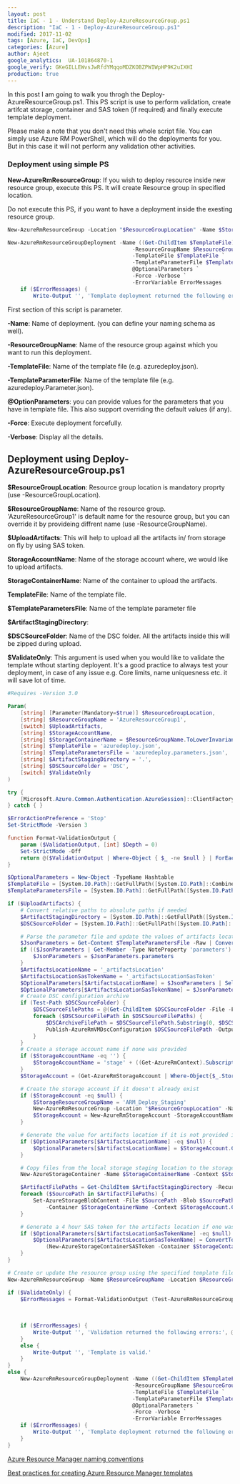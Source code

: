 ```yaml
---
layout: post
title: IaC - 1 - Understand Deploy-AzureResourceGroup.ps1
description: "IaC - 1 - Deploy-AzureResourceGroup.ps1"
modified: 2017-11-02
tags: [Azure, IaC, DevOps]
categories: [Azure]
author: Ajeet
google_analytics:  UA-101864870-1
google_verify: GKeGILLEWvsJwRfdYMqqoMDZKOBZPWIWpHP9K2uIXHI
production: true
---
```

In this post I am going to walk you throgh the Deploy-AzureResourceGroup.ps1. This PS script is use to perform validation, create artifcat storage, container and SAS token (if required) and finally execute template deployment.

Please make a note that you don't need this whole script file. You can simply use Azure RM PowerShell, which will do the deployments for you. But in this case it will not perform any validation other activities. 

<!--more-->

### Deployment using simple PS

**New-AzureRmResourceGroup**: If you wish to deploy resource inside new resource group, execute this PS. It will create Resource group in specified location.

Do not execute this PS, if you want to have a deployment inside the exesting resource group.

```PowerShell
New-AzureRmResourceGroup -Location "$ResourceGroupLocation" -Name $StorageResourceGroupName -Force
```

```PowerShell
New-AzureRmResourceGroupDeployment -Name ((Get-ChildItem $TemplateFile).BaseName + '-' + ((Get-Date).ToUniversalTime()).ToString('MMdd-HHmm')) `
                                       -ResourceGroupName $ResourceGroupName `
                                       -TemplateFile $TemplateFile `
                                       -TemplateParameterFile $TemplateParametersFile `
                                       @OptionalParameters `
                                       -Force -Verbose `
                                       -ErrorVariable ErrorMessages
    if ($ErrorMessages) {
        Write-Output '', 'Template deployment returned the following errors:', @(@($ErrorMessages) | ForEach-Object { $_.Exception.Message.TrimEnd("`r`n") })
```
First section of this script is parameter.

**-Name**: Name of deployment. (you can define your naming schema as well).

**-ResourceGroupName**: Name of the resource group against which you want to run this deployment.

**-TemplateFile**: Name of the template file (e.g. azuredeploy.json).

**-TemplateParameterFile**: Name of the template file (e.g. azuredeploy.Parameter.json).

**@OptionParameters**: you can provide values for the parameters that you have in template file. This also support overriding the default values (if any).

**-Force**: Execute deployment forcefully.

**-Verbose**: Display all the details.

## Deployment using Deploy-AzureResourceGroup.ps1

**$ResourceGroupLocation**: Resource group location is mandatory proprty (use -ResourceGroupLocation).

**$ResourceGroupName**: Name of the resource group. 'AzureResourceGroup1' is default name for the resource group, but you can override it by provideing diffrent name (use -ResourceGroupName).

**$UploadArtifacts**: This will help to upload all the artifacts in/ from storage on fly by using SAS token. 

**StorageAccountName**: Name of the storage account where, we would like to upload artifacts.

**StorageContainerName**: Name of the container to upload the artifacts.

**TemplateFile**: Name of the template file. 

**$TemplateParametersFile**: Name of the template parameter file

**$ArtifactStagingDirectory**:

**$DSCSourceFolder**: Name of the DSC folder. All the artifacts inside this will be zipped during upload.

**$ValidateOnly**: This argument is used when you would like to validate the template wthout starting deployent. It's a good practice to always test your deployment, in case of any issue e.g. Core limits, name uniquesness etc. it will save lot of time.


```PowerShell
#Requires -Version 3.0

Param(
    [string] [Parameter(Mandatory=$true)] $ResourceGroupLocation,
    [string] $ResourceGroupName = 'AzureResourceGroup1',
    [switch] $UploadArtifacts,
    [string] $StorageAccountName,
    [string] $StorageContainerName = $ResourceGroupName.ToLowerInvariant() + '-stageartifacts',
    [string] $TemplateFile = 'azuredeploy.json',
    [string] $TemplateParametersFile = 'azuredeploy.parameters.json',
    [string] $ArtifactStagingDirectory = '.',
    [string] $DSCSourceFolder = 'DSC',
    [switch] $ValidateOnly
)
```

```PowerShell
try {
    [Microsoft.Azure.Common.Authentication.AzureSession]::ClientFactory.AddUserAgent("VSAzureTools-$UI$($host.name)".replace(' ','_'), '3.0.0')
} catch { }

$ErrorActionPreference = 'Stop'
Set-StrictMode -Version 3

function Format-ValidationOutput {
    param ($ValidationOutput, [int] $Depth = 0)
    Set-StrictMode -Off
    return @($ValidationOutput | Where-Object { $_ -ne $null } | ForEach-Object { @('  ' * $Depth + ': ' + $_.Message) + @(Format-ValidationOutput @($_.Details) ($Depth + 1)) })
}
```

```PowerShell
$OptionalParameters = New-Object -TypeName Hashtable
$TemplateFile = [System.IO.Path]::GetFullPath([System.IO.Path]::Combine($PSScriptRoot, $TemplateFile))
$TemplateParametersFile = [System.IO.Path]::GetFullPath([System.IO.Path]::Combine($PSScriptRoot, $TemplateParametersFile))

if ($UploadArtifacts) {
    # Convert relative paths to absolute paths if needed
    $ArtifactStagingDirectory = [System.IO.Path]::GetFullPath([System.IO.Path]::Combine($PSScriptRoot, $ArtifactStagingDirectory))
    $DSCSourceFolder = [System.IO.Path]::GetFullPath([System.IO.Path]::Combine($PSScriptRoot, $DSCSourceFolder))

    # Parse the parameter file and update the values of artifacts location and artifacts location SAS token if they are present
    $JsonParameters = Get-Content $TemplateParametersFile -Raw | ConvertFrom-Json
    if (($JsonParameters | Get-Member -Type NoteProperty 'parameters') -ne $null) {
        $JsonParameters = $JsonParameters.parameters
    }
    $ArtifactsLocationName = '_artifactsLocation'
    $ArtifactsLocationSasTokenName = '_artifactsLocationSasToken'
    $OptionalParameters[$ArtifactsLocationName] = $JsonParameters | Select -Expand $ArtifactsLocationName -ErrorAction Ignore | Select -Expand 'value' -ErrorAction Ignore
    $OptionalParameters[$ArtifactsLocationSasTokenName] = $JsonParameters | Select -Expand $ArtifactsLocationSasTokenName -ErrorAction Ignore | Select -Expand 'value' -ErrorAction Ignore
    # Create DSC configuration archive
    if (Test-Path $DSCSourceFolder) {
        $DSCSourceFilePaths = @(Get-ChildItem $DSCSourceFolder -File -Filter '*.ps1' | ForEach-Object -Process {$_.FullName})
        foreach ($DSCSourceFilePath in $DSCSourceFilePaths) {
            $DSCArchiveFilePath = $DSCSourceFilePath.Substring(0, $DSCSourceFilePath.Length - 4) + '.zip'
            Publish-AzureRmVMDscConfiguration $DSCSourceFilePath -OutputArchivePath $DSCArchiveFilePath -Force -Verbose
        }
    }
    # Create a storage account name if none was provided
    if ($StorageAccountName -eq '') {
        $StorageAccountName = 'stage' + ((Get-AzureRmContext).Subscription.SubscriptionId).Replace('-', '').substring(0, 19)
    }
    $StorageAccount = (Get-AzureRmStorageAccount | Where-Object{$_.StorageAccountName -eq $StorageAccountName})

    # Create the storage account if it doesn't already exist
    if ($StorageAccount -eq $null) {
        $StorageResourceGroupName = 'ARM_Deploy_Staging'
        New-AzureRmResourceGroup -Location "$ResourceGroupLocation" -Name $StorageResourceGroupName -Force
        $StorageAccount = New-AzureRmStorageAccount -StorageAccountName $StorageAccountName -Type 'Standard_LRS' -ResourceGroupName $StorageResourceGroupName -Location "$ResourceGroupLocation"
    }

    # Generate the value for artifacts location if it is not provided in the parameter file
    if ($OptionalParameters[$ArtifactsLocationName] -eq $null) {
        $OptionalParameters[$ArtifactsLocationName] = $StorageAccount.Context.BlobEndPoint + $StorageContainerName
    }

    # Copy files from the local storage staging location to the storage account container
    New-AzureStorageContainer -Name $StorageContainerName -Context $StorageAccount.Context -ErrorAction SilentlyContinue *>&1

    $ArtifactFilePaths = Get-ChildItem $ArtifactStagingDirectory -Recurse -File | ForEach-Object -Process {$_.FullName}
    foreach ($SourcePath in $ArtifactFilePaths) {
        Set-AzureStorageBlobContent -File $SourcePath -Blob $SourcePath.Substring($ArtifactStagingDirectory.length + 1) `
            -Container $StorageContainerName -Context $StorageAccount.Context -Force
    }

    # Generate a 4 hour SAS token for the artifacts location if one was not provided in the parameters file
    if ($OptionalParameters[$ArtifactsLocationSasTokenName] -eq $null) {
        $OptionalParameters[$ArtifactsLocationSasTokenName] = ConvertTo-SecureString -AsPlainText -Force `
            (New-AzureStorageContainerSASToken -Container $StorageContainerName -Context $StorageAccount.Context -Permission r -ExpiryTime (Get-Date).AddHours(4))
    }
}
```

```PowerShell
# Create or update the resource group using the specified template file and template parameters file
New-AzureRmResourceGroup -Name $ResourceGroupName -Location $ResourceGroupLocation -Verbose -Force

if ($ValidateOnly) {
    $ErrorMessages = Format-ValidationOutput (Test-AzureRmResourceGroupDeployment -ResourceGroupName $ResourceGroupName `
                                                                                  -TemplateFile $TemplateFile `
                                                                                  -TemplateParameterFile $TemplateParametersFile `
                                                                                  @OptionalParameters)
    if ($ErrorMessages) {
        Write-Output '', 'Validation returned the following errors:', @($ErrorMessages), '', 'Template is invalid.'
    }
    else {
        Write-Output '', 'Template is valid.'
    }
}
else {
    New-AzureRmResourceGroupDeployment -Name ((Get-ChildItem $TemplateFile).BaseName + '-' + ((Get-Date).ToUniversalTime()).ToString('MMdd-HHmm')) `
                                       -ResourceGroupName $ResourceGroupName `
                                       -TemplateFile $TemplateFile `
                                       -TemplateParameterFile $TemplateParametersFile `
                                       @OptionalParameters `
                                       -Force -Verbose `
                                       -ErrorVariable ErrorMessages
    if ($ErrorMessages) {
        Write-Output '', 'Template deployment returned the following errors:', @(@($ErrorMessages) | ForEach-Object { $_.Exception.Message.TrimEnd("`r`n") })
    }
}
```

[Azure Resource Manager naming conventions](https://docs.microsoft.com/en-us/azure/architecture/best-practices/naming-conventions)

[Best practices for creating Azure Resource Manager templates](https://docs.microsoft.com/en-us/azure/azure-resource-manager/resource-manager-template-best-practices)